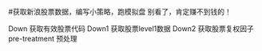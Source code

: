 #获取新浪股票数据，编写小策略，跑模拟盘
别看了，肯定赚不到钱的！

Down 获取有效股票代码
Down1 获取股票level1数据
Down2 获取股票复权因子
pre-treatment 预处理
